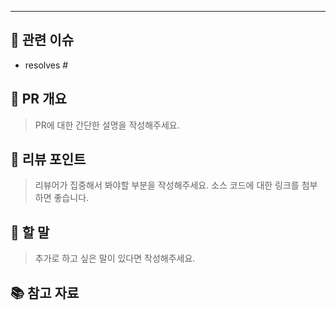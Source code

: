 <!-- 제목: [Feature/Bug/Refactor 등] (이슈와 동일하게 사용) -->
<!-- 아래에 이슈 번호를 매겨주세요 -->

---

## 📌 관련 이슈

- resolves #

## 🚀 PR 개요

> PR에 대한 간단한 설명을 작성해주세요.

## 📝 리뷰 포인트

> 리뷰어가 집중해서 봐야할 부분을 작성해주세요. 소스 코드에 대한 링크를 첨부하면 좋습니다.

## 💬 할 말

> 추가로 하고 싶은 말이 있다면 작성해주세요.

## 📚 참고 자료

